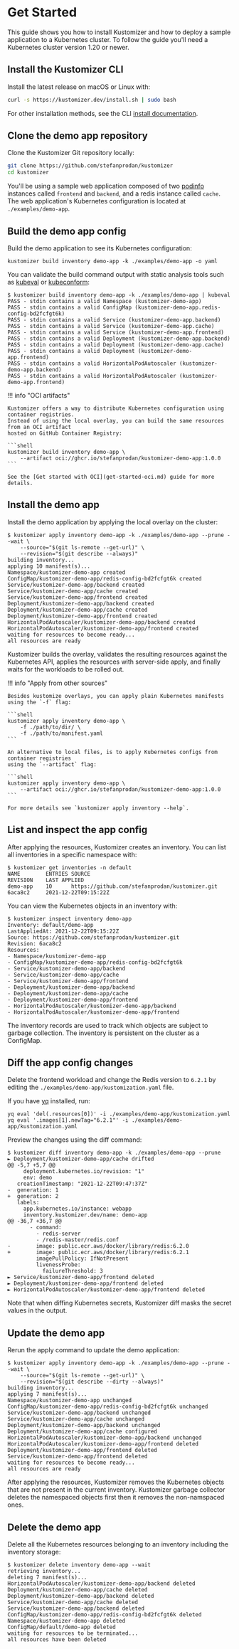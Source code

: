 # Get Started

This guide shows you how to install Kustomizer and how to deploy a sample application to a Kubernetes cluster.
To follow the guide you'll need a Kubernetes cluster version 1.20 or newer.

## Install the Kustomizer CLI

Install the latest release on macOS or Linux with:

```bash
curl -s https://kustomizer.dev/install.sh | sudo bash
```

For other installation methods, see the CLI [install documentation](install.md).

## Clone the demo app repository

Clone the Kustomizer Git repository locally:

```bash
git clone https://github.com/stefanprodan/kustomizer
cd kustomizer
```

You'll be using a sample web application composed of two [podinfo](https://github.com/stefanprodan/podinfo)
instances called `frontend` and `backend`, and a redis instance called `cache`.
The web application's Kubernetes configuration is located at `./examples/demo-app`.

## Build the demo app config

Build the demo application to see its Kubernetes configuration:

```shell
kustomizer build inventory demo-app -k ./examples/demo-app -o yaml
```

You can validate the build command output with static analysis tools such as
[kubeval](https://github.com/instrumenta/kubeval) or [kubeconform](https://github.com/yannh/kubeconform):

```console
$ kustomizer build inventory demo-app -k ./examples/demo-app | kubeval
PASS - stdin contains a valid Namespace (kustomizer-demo-app)
PASS - stdin contains a valid ConfigMap (kustomizer-demo-app.redis-config-bd2fcfgt6k)
PASS - stdin contains a valid Service (kustomizer-demo-app.backend)
PASS - stdin contains a valid Service (kustomizer-demo-app.cache)
PASS - stdin contains a valid Service (kustomizer-demo-app.frontend)
PASS - stdin contains a valid Deployment (kustomizer-demo-app.backend)
PASS - stdin contains a valid Deployment (kustomizer-demo-app.cache)
PASS - stdin contains a valid Deployment (kustomizer-demo-app.frontend)
PASS - stdin contains a valid HorizontalPodAutoscaler (kustomizer-demo-app.backend)
PASS - stdin contains a valid HorizontalPodAutoscaler (kustomizer-demo-app.frontend)
```

!!! info "OCI artifacts"

    Kustomizer offers a way to distribute Kubernetes configuration using container registries.
    Instead of using the local overlay, you can build the same resources from an OCI artifact
    hosted on GitHub Container Registry:
    
    ```shell
    kustomizer build inventory demo-app \
        --artifact oci://ghcr.io/stefanprodan/kustomizer-demo-app:1.0.0
    ```

    See the [Get started with OCI](get-started-oci.md) guide for more details.    

## Install the demo app

Install the demo application by applying the local overlay on the cluster:

```console
$ kustomizer apply inventory demo-app -k ./examples/demo-app --prune --wait \
    --source="$(git ls-remote --get-url)" \
    --revision="$(git describe --always)"
building inventory...
applying 10 manifest(s)...
Namespace/kustomizer-demo-app created
ConfigMap/kustomizer-demo-app/redis-config-bd2fcfgt6k created
Service/kustomizer-demo-app/backend created
Service/kustomizer-demo-app/cache created
Service/kustomizer-demo-app/frontend created
Deployment/kustomizer-demo-app/backend created
Deployment/kustomizer-demo-app/cache created
Deployment/kustomizer-demo-app/frontend created
HorizontalPodAutoscaler/kustomizer-demo-app/backend created
HorizontalPodAutoscaler/kustomizer-demo-app/frontend created
waiting for resources to become ready...
all resources are ready
```

Kustomizer builds the overlay, validates the resulting resources against the Kubernetes API,
applies the resources with server-side apply, and finally waits for the workloads to be rolled out.

!!! info "Apply from other sources"

    Besides kustomize overlays, you can apply plain Kubernetes manifests using the `-f` flag:
    
    ```shell
    kustomizer apply inventory demo-app \
        -f ./path/to/dir/ \
        -f ./path/to/manifest.yaml
    ```
    
    An alternative to local files, is to apply Kubernetes configs from container registries
    using the `--artifact` flag:

    ```shell
    kustomizer apply inventory demo-app \
        --artifact oci://ghcr.io/stefanprodan/kustomizer-demo-app:1.0.0
    ```

    For more details see `kustomizer apply inventory --help`.

## List and inspect the app config

After applying the resources, Kustomizer creates an inventory.
You can list all inventories in a specific namespace with:

```console
$ kustomizer get inventories -n default
NAME    	ENTRIES	SOURCE                                        	REVISION	LAST APPLIED         
demo-app	10     	https://github.com/stefanprodan/kustomizer.git	6aca8c2 	2021-12-22T09:15:22Z
```

You can view the Kubernetes objects in an inventory with:

```console
$ kustomizer inspect inventory demo-app
Inventory: default/demo-app
LastAppliedAt: 2021-12-22T09:15:22Z
Source: https://github.com/stefanprodan/kustomizer.git
Revision: 6aca8c2
Resources:
- Namespace/kustomizer-demo-app
- ConfigMap/kustomizer-demo-app/redis-config-bd2fcfgt6k
- Service/kustomizer-demo-app/backend
- Service/kustomizer-demo-app/cache
- Service/kustomizer-demo-app/frontend
- Deployment/kustomizer-demo-app/backend
- Deployment/kustomizer-demo-app/cache
- Deployment/kustomizer-demo-app/frontend
- HorizontalPodAutoscaler/kustomizer-demo-app/backend
- HorizontalPodAutoscaler/kustomizer-demo-app/frontend
```

The inventory records are used to track which objects are subject to garbage collection.
The inventory is persistent on the cluster as a ConfigMap.

## Diff the app config changes

Delete the frontend workload and change the Redis version to `6.2.1` by editing
the `./examples/demo-app/kustomization.yaml` file.

If you have [yq](https://github.com/mikefarah/yq) installed, run:

```shell
yq eval 'del(.resources[0])' -i ./examples/demo-app/kustomization.yaml
yq eval '.images[1].newTag="6.2.1"' -i ./examples/demo-app/kustomization.yaml
```

Preview the changes using the diff command:

```console
$ kustomizer diff inventory demo-app -k ./examples/demo-app --prune
► Deployment/kustomizer-demo-app/cache drifted
@@ -5,7 +5,7 @@
     deployment.kubernetes.io/revision: "1"
     env: demo
   creationTimestamp: "2021-12-22T09:47:37Z"
-  generation: 1
+  generation: 2
   labels:
     app.kubernetes.io/instance: webapp
     inventory.kustomizer.dev/name: demo-app
@@ -36,7 +36,7 @@
       - command:
         - redis-server
         - /redis-master/redis.conf
-        image: public.ecr.aws/docker/library/redis:6.2.0
+        image: public.ecr.aws/docker/library/redis:6.2.1
         imagePullPolicy: IfNotPresent
         livenessProbe:
           failureThreshold: 3
► Service/kustomizer-demo-app/frontend deleted
► Deployment/kustomizer-demo-app/frontend deleted
► HorizontalPodAutoscaler/kustomizer-demo-app/frontend deleted
```

Note that when diffing Kubernetes secrets, Kustomizer diff masks the secret values in the output.

## Update the demo app

Rerun the apply command to update the demo application:

```console
$ kustomizer apply inventory demo-app -k ./examples/demo-app --prune --wait \
    --source="$(git ls-remote --get-url)" \
    --revision="$(git describe --dirty --always)"
building inventory...
applying 7 manifest(s)...
Namespace/kustomizer-demo-app unchanged
ConfigMap/kustomizer-demo-app/redis-config-bd2fcfgt6k unchanged
Service/kustomizer-demo-app/backend unchanged
Service/kustomizer-demo-app/cache unchanged
Deployment/kustomizer-demo-app/backend unchanged
Deployment/kustomizer-demo-app/cache configured
HorizontalPodAutoscaler/kustomizer-demo-app/backend unchanged
HorizontalPodAutoscaler/kustomizer-demo-app/frontend deleted
Deployment/kustomizer-demo-app/frontend deleted
Service/kustomizer-demo-app/frontend deleted
waiting for resources to become ready...
all resources are ready
```

After applying the resources, Kustomizer removes the Kubernetes objects that are not present in the current inventory.
Kustomizer garbage collector deletes the namespaced objects first then it removes the non-namspaced ones.

## Delete the demo app

Delete all the Kubernetes resources belonging to an inventory including the inventory storage:

```console
$ kustomizer delete inventory demo-app --wait
retrieving inventory...
deleting 7 manifest(s)...
HorizontalPodAutoscaler/kustomizer-demo-app/backend deleted
Deployment/kustomizer-demo-app/cache deleted
Deployment/kustomizer-demo-app/backend deleted
Service/kustomizer-demo-app/cache deleted
Service/kustomizer-demo-app/backend deleted
ConfigMap/kustomizer-demo-app/redis-config-bd2fcfgt6k deleted
Namespace/kustomizer-demo-app deleted
ConfigMap/default/demo-app deleted
waiting for resources to be terminated...
all resources have been deleted
```
